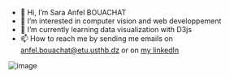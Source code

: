- 👋 Hi, I’m Sara Anfel BOUACHAT
- 👀 I’m interested in computer vision and web developpement
- 🌱 I’m currently learning data visualization with D3js
- 📫 How to reach me by sending me emails on anfel.bouachat@etu.usthb.dz or on [my linkedIn](https://www.linkedin.com/in/anfel-bouachat-a927aa194/)

![image](https://bestanimations.com/Animals/Mammals/Cats/cats/cute-kitty-animated-gif-75.gif)
<!---
Puing0/Puing0 is a ✨ special ✨ repository because its `README.md` (this file) appears on your GitHub profile.
You can click the Preview link to take a look at your changes.
--->
